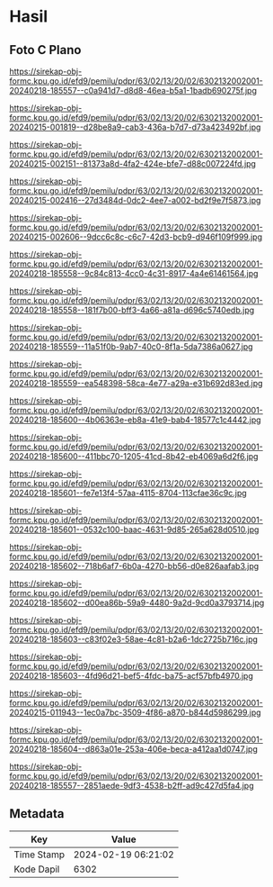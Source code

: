 # Hasil

## Foto C Plano

https://sirekap-obj-formc.kpu.go.id/efd9/pemilu/pdpr/63/02/13/20/02/6302132002001-20240218-185557--c0a941d7-d8d8-46ea-b5a1-1badb690275f.jpg

https://sirekap-obj-formc.kpu.go.id/efd9/pemilu/pdpr/63/02/13/20/02/6302132002001-20240215-001819--d28be8a9-cab3-436a-b7d7-d73a423492bf.jpg

https://sirekap-obj-formc.kpu.go.id/efd9/pemilu/pdpr/63/02/13/20/02/6302132002001-20240215-002151--81373a8d-4fa2-424e-bfe7-d88c007224fd.jpg

https://sirekap-obj-formc.kpu.go.id/efd9/pemilu/pdpr/63/02/13/20/02/6302132002001-20240215-002416--27d3484d-0dc2-4ee7-a002-bd2f9e7f5873.jpg

https://sirekap-obj-formc.kpu.go.id/efd9/pemilu/pdpr/63/02/13/20/02/6302132002001-20240215-002606--9dcc6c8c-c6c7-42d3-bcb9-d946f109f999.jpg

https://sirekap-obj-formc.kpu.go.id/efd9/pemilu/pdpr/63/02/13/20/02/6302132002001-20240218-185558--9c84c813-4cc0-4c31-8917-4a4e61461564.jpg

https://sirekap-obj-formc.kpu.go.id/efd9/pemilu/pdpr/63/02/13/20/02/6302132002001-20240218-185558--181f7b00-bff3-4a66-a81a-d696c5740edb.jpg

https://sirekap-obj-formc.kpu.go.id/efd9/pemilu/pdpr/63/02/13/20/02/6302132002001-20240218-185559--11a51f0b-9ab7-40c0-8f1a-5da7386a0627.jpg

https://sirekap-obj-formc.kpu.go.id/efd9/pemilu/pdpr/63/02/13/20/02/6302132002001-20240218-185559--ea548398-58ca-4e77-a29a-e31b692d83ed.jpg

https://sirekap-obj-formc.kpu.go.id/efd9/pemilu/pdpr/63/02/13/20/02/6302132002001-20240218-185600--4b06363e-eb8a-41e9-bab4-18577c1c4442.jpg

https://sirekap-obj-formc.kpu.go.id/efd9/pemilu/pdpr/63/02/13/20/02/6302132002001-20240218-185600--411bbc70-1205-41cd-8b42-eb4069a6d2f6.jpg

https://sirekap-obj-formc.kpu.go.id/efd9/pemilu/pdpr/63/02/13/20/02/6302132002001-20240218-185601--fe7e13f4-57aa-4115-8704-113cfae36c9c.jpg

https://sirekap-obj-formc.kpu.go.id/efd9/pemilu/pdpr/63/02/13/20/02/6302132002001-20240218-185601--0532c100-baac-4631-9d85-265a628d0510.jpg

https://sirekap-obj-formc.kpu.go.id/efd9/pemilu/pdpr/63/02/13/20/02/6302132002001-20240218-185602--718b6af7-6b0a-4270-bb56-d0e826aafab3.jpg

https://sirekap-obj-formc.kpu.go.id/efd9/pemilu/pdpr/63/02/13/20/02/6302132002001-20240218-185602--d00ea86b-59a9-4480-9a2d-9cd0a3793714.jpg

https://sirekap-obj-formc.kpu.go.id/efd9/pemilu/pdpr/63/02/13/20/02/6302132002001-20240218-185603--c83f02e3-58ae-4c81-b2a6-1dc2725b716c.jpg

https://sirekap-obj-formc.kpu.go.id/efd9/pemilu/pdpr/63/02/13/20/02/6302132002001-20240218-185603--4fd96d21-bef5-4fdc-ba75-acf57bfb4970.jpg

https://sirekap-obj-formc.kpu.go.id/efd9/pemilu/pdpr/63/02/13/20/02/6302132002001-20240215-011943--1ec0a7bc-3509-4f86-a870-b844d5986299.jpg

https://sirekap-obj-formc.kpu.go.id/efd9/pemilu/pdpr/63/02/13/20/02/6302132002001-20240218-185604--d863a01e-253a-406e-beca-a412aa1d0747.jpg

https://sirekap-obj-formc.kpu.go.id/efd9/pemilu/pdpr/63/02/13/20/02/6302132002001-20240218-185557--2851aede-9df3-4538-b2ff-ad9c427d5fa4.jpg


## Metadata

| Key        | Value               |
| ---------- | ------------------- |
| Time Stamp | 2024-02-19 06:21:02 |
| Kode Dapil | 6302                |



